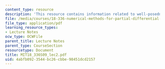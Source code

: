 ```yaml
---
content_type: resource
description: 'This resource contains information related to well-posedness. '
file: /media/courses/18-336-numerical-methods-for-partial-differential-equations-spring-2009/4abfb0923544bc26cbbe98451dcd2157_MIT18_336S09_lec2.pdf
file_type: application/pdf
learning_resource_types:
- Lecture Notes
ocw_type: OCWFile
parent_title: Lecture Notes
parent_type: CourseSection
resourcetype: Document
title: MIT18_336S09_lec2.pdf
uid: 4abfb092-3544-bc26-cbbe-98451dcd2157
---
```

